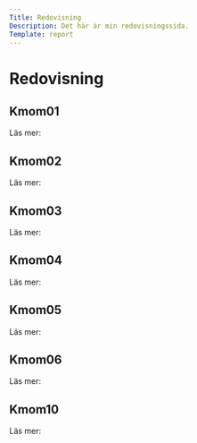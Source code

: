 ```yaml
---
Title: Redovisning
Description: Det här är min redovisningssida.
Template: report
---
```


Redovisning
==========================

<div class="kmom-box">
<h2>Kmom01</h2>
<p>Läs mer: </p>
<a href="report/kmom01"><div class="arrow right" aria-label="pil"></div></a>
</div>

<div class="kmom-box">
<h2>Kmom02</h2>
<p>Läs mer: </p>
<a href="report/kmom02"><i class="arrow right" aria-label="pil"></i></a>
</div>

<div class="kmom-box">
<h2>Kmom03</h2>
<p>Läs mer: </p>
<a href="report/kmom03"><i class="arrow right" aria-label="pil"></i></a>
</div>

<div class="kmom-box">
<h2>Kmom04</h2>
<p>Läs mer: </p>
<a href="report/kmom04"><i class="arrow right" aria-label="pil"></i></a>
</div>

<div class="kmom-box">
<h2>Kmom05</h2>
<p>Läs mer: </p>
<a href="report/kmom05"><i class="arrow right" aria-label="pil"></i></a>
</div>

<div class="kmom-box">
<h2>Kmom06</h2>
<p>Läs mer: </p>
<a href="report/kmom06"><i class="arrow right" aria-label="pil"></i></a>
</div>

<div class="kmom-box project">
<h2>Kmom10</h2>
<p>Läs mer: </p>
<a href="report/kmom10"><i class="arrow right" aria-label="pil"></i></a>
</div>
